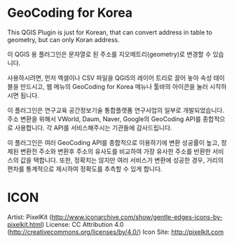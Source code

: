 GeoCoding for Korea
========================
This QGIS Plugin is just for Korean, that can convert address in table to geometry, but can only Koran address.

이 QGIS 용 플러그인은 문자열로 된 주소를 지오메트리(geometry)로 변경할 수 있습니다.

사용하시려면, 먼저 엑셀이나 CSV 파일을 QGIS의 레이어 트리로 끌어 놓아 속성 태이블을 만드시고,
웹 메뉴의 GeoCoding for Korea 메뉴나 툴바의 아이콘을 눌러 시작하시면 됩니다.

이 플러그인은 연구교육 공간정보기술 통합플랫폼 연구사업의 일부로 개발되었습니다.
주소 변환을 위해서 VWorld, Daum, Naver, Google의 GeoCoding API를 종합적으로 사용합니다. 
각 API를 서비스해주시는 기관들에 감사드립니다.

이 플러그인은 여러 GeoCoding API를 종합적으로 이용하기에 변환 성공률이 높고,
정제된 변환전 주소와 변환후 주소의 유사도를 비교하여 가장 유사한 주소를 반환한 서비스의 값을 택합니다.
또한, 정확치는 않지만 여러 서비스가 변환에 성공한 경우, 거리의 편차를 통계적으로 제시하여 정확도를 추측할 수 있게 합니다.


ICON
=======
Artist: PixelKit (http://www.iconarchive.com/show/gentle-edges-icons-by-pixelkit.html)
License: CC Attribution 4.0 (http://creativecommons.org/licenses/by/4.0/)
Icon Site: http://pixelkit.com